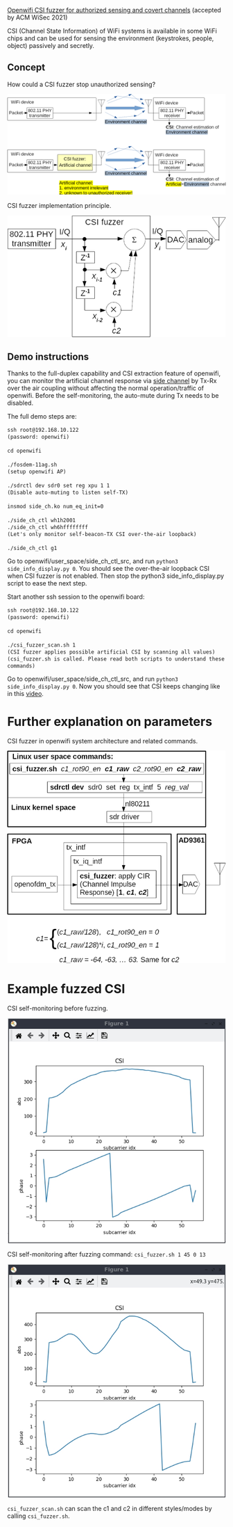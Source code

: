 <!--
Author: Xianjun jiao
SPDX-FileCopyrightText: 2021 UGent
SPDX-License-Identifier: AGPL-3.0-or-later
-->

[Openwifi CSI fuzzer for authorized sensing and covert channels](https://arxiv.org/pdf/2105.07428.pdf) (accepted by ACM WiSec 2021)

CSI (Channel State Information) of WiFi systems is available in some WiFi chips and can be used for sensing the environment (keystrokes, people, object) passively and secretly.

## Concept

How could a CSI fuzzer stop unauthorized sensing?

![](./csi-fuzzer-system-before-vs-now.png)

CSI fuzzer implementation principle.

![](./csi-fuzzer-principle.png)

## Demo instructions

Thanks to the full-duplex capability and CSI extraction feature of openwifi, you can monitor the artificial channel response via [side channel](./csi.md) by Tx-Rx over the air coupling without affecting the normal operation/traffic of openwifi. Before the self-monitoring, the auto-mute during Tx needs to be disabled.

The full demo steps are:

```
ssh root@192.168.10.122
(password: openwifi)

cd openwifi

./fosdem-11ag.sh
(setup openwifi AP)

./sdrctl dev sdr0 set reg xpu 1 1
(Disable auto-muting to listen self-TX)

insmod side_ch.ko num_eq_init=0

./side_ch_ctl wh1h2001
./side_ch_ctl wh6hffffffff
(Let's only monitor self-beacon-TX CSI over-the-air loopback)

./side_ch_ctl g1
```
Go to openwifi/user_space/side_ch_ctl_src, and run `python3 side_info_display.py 0`. You should see the over-the-air loopback CSI when CSI fuzzer is not enabled. Then stop the python3 side_info_display.py script to ease the next step.

Start another ssh session to the openwifi board:
```
ssh root@192.168.10.122
(password: openwifi)

cd openwifi

./csi_fuzzer_scan.sh 1
(CSI fuzzer applies possible artificial CSI by scanning all values)
(csi_fuzzer.sh is called. Please read both scripts to understand these commands)
```

Go to openwifi/user_space/side_ch_ctl_src, and run `python3 side_info_display.py 0`. Now you should see that CSI keeps changing like in this [video](https://youtu.be/aOPYwT77Qdw).

# Further explanation on parameters

CSI fuzzer in openwifi system architecture and related commands.

![](./csi-fuzzer-implementation.png)

# Example fuzzed CSI

CSI self-monitoring before fuzzing.

![](./csi-fuzzer-beacon-ant-back-0.jpg)

CSI self-monitoring after  fuzzing command: `csi_fuzzer.sh 1 45 0 13`

![](./csi-fuzzer-beacon-ant-back-1-45-0-13.jpg)

`csi_fuzzer_scan.sh` can scan the c1 and c2 in different styles/modes by calling `csi_fuzzer.sh`.
